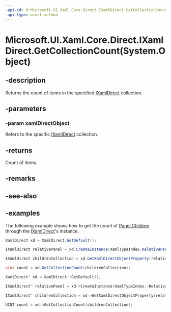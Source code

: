 ```yaml
---
-api-id: M:Microsoft.UI.Xaml.Core.Direct.IXamlDirect.GetCollectionCount(System.Object)
-api-type: winrt method
---
```


# Microsoft.UI.Xaml.Core.Direct.IXamlDirect.GetCollectionCount(System.Object)

<!--
public uint GetCollectionCount (object xamlDirectObject);
-->

## -description

Returns the count of items in the specified [IXamlDirect](ixamldirect.md) collection.

## -parameters

### -param xamlDirectObject

Refers to the specific [IXamlDirect](ixamldirect.md) collection.

## -returns

Count of items.

## -remarks

## -see-also

## -examples

The following example shows how to get the count of [Panel.Children](/uwp/api/windows.ui.xaml.controls.panel.children) through the [IXamlDirect](ixamldirect.md)'s instance.

```C#
XamlDirect xd = XamlDirect.GetDefault();

IXamlDirect relativePanel = xd.CreateInstance(XamlTypeIndex.RelativePanel);

IXamlDirect childrenCollection = xd.GetXamlDirectObjectProperty(relativePanel, XamlPropertyIndex.Panel_Children);

uint count = xd.GetCollectionCount(childrenCollection);
```

```CPP
XamlDirect^ xd = XamlDirect::GetDefault();

IXamlDirect^ relativePanel = xd->CreateInstance(XamlTypeIndex::RelativePanel);

IXamlDirect^ childrenCollection = xd->GetXamlDirectObjectProperty(relativePanel, XamlPropertyIndex::Panel_Children);

UINT count = xd->GetCollectionCount(childrenCollection);
```
